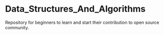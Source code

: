 # Data_Structures_And_Algorithms
Repository for beginners to learn and start their contribution to open source community. 
